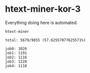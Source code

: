 # htext-miner-kor-3

Everything doing here is automated.

```
htext-miner

total: 5679/9855 (57.62557077625571%)

job0: 1026
job1: 1191
job2: 1116
job3: 1228
job4: 1118
```